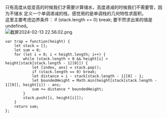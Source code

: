 只有高度从低变高的时候我们才需要计算储水，高度递减的时候我们不需要管，因为不储水
定义一个单调递减的栈，感觉用的是单调栈的几何特性求面积。  
这里主要考虑边界条件： if (stack.length == 0) break;  要不然求出来的值是undefined。    
![截屏2024-02-13 22.56.02.png](https://img.xwyue.com/i/2024/02/14/65cbf3fe17217.png)

```code
var trap = function(height) {
    let stack = [];
    let sum = 0;
    for (let i = 0; i < height.length; i++) {
        while (stack.length > 0 && height[i] > height[stack[stack.length - 1][0]]) {
            let [index, ans] = stack.pop();
            if (stack.length == 0) break;
            let distance = i - stack[stack.length - 1][0] - 1; 
            let boundedHeight = Math.min(height[stack[stack.length - 1][0]], height[i]) - ans; 
            sum += distance * boundedHeight;
        }
        stack.push([i, height[i]]);
    }
    return sum;
};

```
